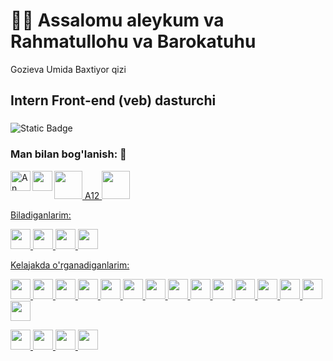 <h1 align="left">👋🏻 Assalomu aleykum va Rahmatullohu va Barokatuhu</h1>
<p align="left">Gozieva Umida Baxtiyor qizi</p>
<h2 align="left">Intern Front-end (veb) dasturchi</h2>

###

<img alt="Static Badge" src="https://img.shields.io/badge/Visual_Studio_Code-One_love-007ACC">

###

<h3 align="left">Man bilan bog'lanish: 🤝</h3>

<a href="https://www.instagram.com/umida_dasturchi /">
<img align="left" height="32" width="32" src="https://cdn.simpleicons.org/instagram" alt="An Instagram logo"/></a>
<a href="https://.t.me/umidadeveloper" />
<img align="left" height="32" width="32" src="https://cdn.simpleicons.org/telegram" /></a>
<a href="https://twitter.com/UmidaGozieva"
<img align="left" height="32" width="32" src="https://cdn.simpleicons.org/x" />
 
<img height="45" width="45" src="https://cdn.simpleicons.org/samsung" /> A12
<img height="45" width="45" src="https://cdn.simpleicons.org/lenovo/gray" /> 

Biladiganlarim:

<img height="32" width="32" src="https://cdn.simpleicons.org/html5" /> <img height="32" width="32" src="https://cdn.simpleicons.org/css3" /> <img height="32" width="32" src="https://cdn.simpleicons.org/bootstrap" /> <img height="32" width="32" src="https://cdn.simpleicons.org/github" /> 


Kelajakda o'rganadiganlarim:

<img height="32" width="32" src="https://cdn.simpleicons.org/javascript" /> <img height="32" width="32" src="https://cdn.simpleicons.org/react" /> <img height="32" width="32" src="https://cdn.simpleicons.org/angular" /> <img height="32" width="32" src="https://cdn.simpleicons.org/vuedotjs" /> <img height="32" width="32" src="https://cdn.simpleicons.org/tailwindcss" /> <img height="32" width="32" src="https://cdn.simpleicons.org/gitlab" /> <img height="32" width="32" src="https://cdn.simpleicons.org/git" /> <img height="32" width="32" src="https://cdn.simpleicons.org/npm" />  <img height="32" width="32" src="https://cdn.simpleicons.org/sass" /> <img height="32" width="32" src="https://cdn.simpleicons.org/less" /> <img height="32" width="32" src="https://cdn.simpleicons.org/python" /> <img height="32" width="32" src="https://cdn.simpleicons.org/nodedotjs" />
<img height="32" width="32" src="https://cdn.simpleicons.org/php" /> 
<img height="32" width="32" src="https://cdn.simpleicons.org/django" />  <img height="32" width="32" src="https://cdn.simpleicons.org/laravel" /> 

<img height="32" width="32" src="https://cdn.simpleicons.org/mysql" />  <img height="32" width="32" src="https://cdn.simpleicons.org/mongodb" /> 
<img height="32" width="32" src="https://cdn.simpleicons.org/webpack" />  <img height="32" width="32" src="https://cdn.simpleicons.org/nextdotjs" /> 

<!---
Umida-dasturchi/Umida-dasturchi is a ✨ special ✨ repository because its `README.md` (this file) appears on your GitHub profile.
You can click the Preview link to take a look at your changes.
--->
